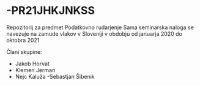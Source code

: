 # -PR21JHKJNKSS
Repozitorij za predmet Podatkovno rudarjenje
Sama seminarska naloga se navezuje na zamude vlakov v Sloveniji v obdobju od januarja 2020 do oktobra 2021

Člani skupine:
- Jakob Horvat
- Klemen Jerman
- Nejc Kaluža
-Sebastjan Šibenik
